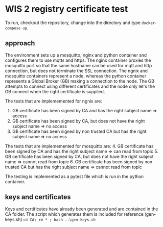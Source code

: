 # WIS 2 registry certificate test

To run, checkout the repository, change into the directory and type ```docker-compose up```. 

## approach
The environment sets up a mosquitto, nginx and python container and configures them to use mqtts and https. The nginx container proxies the mosquitto port so that the same hostname can be used for mqtt and http connection, but does not terminate the SSL connection. The ngnix and mosquitto containers represent a node, whereas the python container represents a Global Broker (GB) making a connection to the node. The GB attempts to connect using different certificates and the node only let's the GB connect when the right certificate is supplied.

The tests that are implememented for ngnix are:
 1. GB certificate has been signed by CA and has the right subject name => access
 2. GB certificate has been signed by CA, but does not have the right subject name => no access
 3. GB certificate has been signed by non trusted CA but has the right subject name => no access

The tests that are implememented for mosquitto are:
 4. GB certificate has been signed by CA and has the right subject name => can read from topic
 5. GB certificate has been signed by CA, but does not have the right subject name => cannot read from topic
 6. GB certificate has been signed by non trusted CA but has the right subject name => cannot read from topic

The testing is implemented as a pytest file which is run in the python container.

## keys and certificates
Keys and certificates have already been generated and are contained in the CA folder. The script which generates them is included for reference (gen-keys.sh) ```cd CA; rm * ; bash ..\gen-keys.sh```